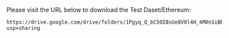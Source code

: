 Please visit the URL below to download the Test Daset/Ethereum:
```
https://drive.google.com/drive/folders/1Pgyq_Q_bC5OIBsUe8V0l4H_4M0nSiBNa?usp=sharing
```
